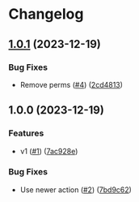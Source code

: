 # Changelog

## [1.0.1](https://github.com/kayano/validator-exporter/compare/v1.0.0...v1.0.1) (2023-12-19)


### Bug Fixes

* Remove perms ([#4](https://github.com/kayano/validator-exporter/issues/4)) ([2cd4813](https://github.com/kayano/validator-exporter/commit/2cd4813780998f40b1f2a61b3ddee79b2705d495))

## 1.0.0 (2023-12-19)


### Features

* v1 ([#1](https://github.com/kayano/validator-exporter/issues/1)) ([7ac928e](https://github.com/kayano/validator-exporter/commit/7ac928edaf480b9b7fc8c908f0bac365095e81ff))


### Bug Fixes

* Use newer action ([#2](https://github.com/kayano/validator-exporter/issues/2)) ([7bd9c62](https://github.com/kayano/validator-exporter/commit/7bd9c626c431479781117330bcc5d76dbab8cb19))
